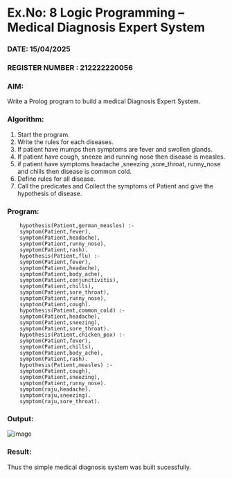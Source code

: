 # Ex.No: 8  Logic Programming –  Medical Diagnosis Expert System
### DATE:  15/04/2025                                                                      
### REGISTER NUMBER : 212222220056
### AIM: 
Write a Prolog program to build a medical Diagnosis Expert System.
###  Algorithm:
1. Start the program.
2. Write the rules for each diseases.
3. If patient have mumps then symptoms are fever and swollen glands.
4. If patient have cough, sneeze and running nose then disease is measles.
5. if patient have symptoms headache ,sneezing ,sore_throat, runny_nose and  chills then disease is common cold.
6. Define rules for all disease.
7. Call the predicates and Collect the symptoms of Patient and give the hypothesis of disease.
        

### Program:

        hypothesis(Patient,german_measles) :-
        symptom(Patient,fever),
        symptom(Patient,headache),
        symptom(Patient,runny_nose),
        symptom(Patient,rash).
        hypothesis(Patient,flu) :-
        symptom(Patient,fever),
        symptom(Patient,headache),
        symptom(Patient,body_ache),
        symptom(Patient,conjunctivitis),
        symptom(Patient,chills),
        symptom(Patient,sore_throat),
        symptom(Patient,runny_nose),
        symptom(Patient,cough).
        hypothesis(Patient,common_cold) :-
        symptom(Patient,headache),
        symptom(Patient,sneezing),
        symptom(Patient,sore_throat).
        hypothesis(Patient,chicken_pox) :-
        symptom(Patient,fever),
        symptom(Patient,chills),
        symptom(Patient,body_ache),
        symptom(Patient,rash).
        hypothesis(Patient,measles) :-
        symptom(Patient,cough),
        symptom(Patient,sneezing),
        symptom(Patient,runny_nose).
        symptom(raju,headache).
        symptom(raju,sneezing).
        symptom(raju,sore_throat).


### Output:

![image](https://github.com/user-attachments/assets/9bcdd84a-3520-44c0-a5ea-ed5e12462443)



### Result:
Thus the simple medical diagnosis system was built sucessfully.
